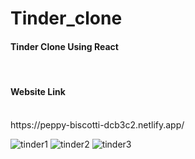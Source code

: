 ﻿# Tinder_clone
 <h4>Tinder Clone Using React</h4><br/>
  <h4>Website Link</h4><br/>
  https://peppy-biscotti-dcb3c2.netlify.app/<br/>

![tinder1](https://user-images.githubusercontent.com/76683360/173511761-22e3cc33-3ba5-427f-8271-6141f0f799d8.jpg)
![tinder2](https://user-images.githubusercontent.com/76683360/173511787-e70d288e-b16a-4006-94e2-6a7996d10bb6.jpg)
![tinder3](https://user-images.githubusercontent.com/76683360/173511824-6c3d15e5-7b98-473d-8e72-9b95a2bbdb88.jpg)

